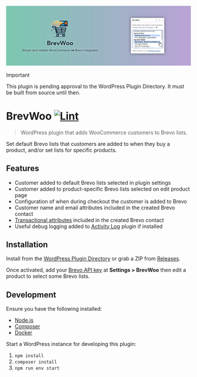 ![Banner](.wordpress-org/banner-1544x500.png)

> [!IMPORTANT]
> This plugin is pending approval to the WordPress Plugin Directory. It must be built from source until then.

# BrevWoo [![Lint](https://github.com/AlecRust/brevwoo/actions/workflows/lint.yml/badge.svg)](https://github.com/AlecRust/brevwoo/actions/workflows/lint.yml)

> WordPress plugin that adds WooCommerce customers to Brevo lists.

Set default Brevo lists that customers are added to when they buy a product, and/or set lists for specific products.

## Features

-   Customer added to default Brevo lists selected in plugin settings
-   Customer added to product-specific Brevo lists selected on edit product page
-   Configuration of when during checkout the customer is added to Brevo
-   Customer name and email attributes included in the created Brevo contact
-   [Transactional attributes](https://help.brevo.com/hc/en-us/articles/10635646979218-Create-and-manage-transactional-attributes) included in the created Brevo contact
-   Useful debug logging added to [Activity Log](https://wordpress.org/plugins/aryo-activity-log/) plugin if installed

## Installation

Install from the [WordPress Plugin Directory](https://wordpress.org/plugins/brevwoo/) or grab a ZIP from
[Releases](https://github.com/AlecRust/brevwoo/releases).

Once activated, add your [Brevo API key](https://developers.brevo.com/docs/getting-started#quick-start) at
**Settings > BrevWoo** then edit a product to select some Brevo lists.

## Development

Ensure you have the following installed:

-   [Node.js](https://nodejs.org/)
-   [Composer](https://getcomposer.org/)
-   [Docker](https://www.docker.com/)

Start a WordPress instance for developing this plugin:

1. `npm install`
2. `composer install`
3. `npm run env start`
